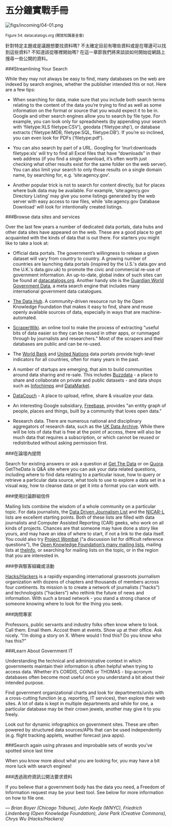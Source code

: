 # 五分鐘實戰手冊

![figs/incoming/04-01.png](http://datajournalismhandbook.org/1.0/en/figs/incoming/04-01.png "Figure 54. datacatalogs.org (Open Knowledge Foundation)")

<small>Figure 54. datacatalogs.org (開放知識基金會)</small>

針對特定主題或是議題想要找資料嗎? 不太確定目前有哪些資料或是在哪邊可以找到這些資料? 不知道該從哪裡開始嗎? 在這一章節我們將來談談如何開始從網路上搜尋一些公開的資料。

###Streamlining Your Search

While they may not always be easy to find, many databases on the web are indexed by search engines, whether the publisher intended this or not. Here are a few tips:

* When searching for data, make sure that you include both search terms relating to the content of the data you’re trying to find as well as some information on the format or source that you would expect it to be in. Google and other search engines allow you to search by file type. For example, you can look only for spreadsheets (by appending your search with ‘filetype:XLS filetype:CSV’), geodata (‘filetype:shp’), or database extracts (‘filetype:MDB, filetype:SQL, filetype:DB’). If you’re so inclined, you can even look for PDFs (‘filetype:pdf’).

* You can also search by part of a URL. Googling for ‘inurl:downloads filetype:xls’ will try to find all Excel files that have “downloads” in their web address (if you find a single download, it’s often worth just checking what other results exist for the same folder on the web server). You can also limit your search to only those results on a single domain name, by searching for, e.g. ‘site:agency.gov’.

* Another popular trick is not to search for content directly, but for places where bulk data may be available. For example, ‘site:agency.gov Directory Listing’ may give you some listings generated by the web server with easy access to raw files, while ‘site:agency.gov Database Download’ will look for intentionally created listings.

###Browse data sites and services

Over the last few years a number of dedicated data portals, data hubs and other data sites have appeared on the web. These are a good place to get acquainted with the kinds of data that is out there. For starters you might like to take a look at:

* Official data portals. The government’s willingness to release a given dataset will vary from country to country. A growing number of countries are launching data portals (inspired by the U.S.'s data.gov and the U.K.'s data.gov.uk) to promote the civic and commercial re-use of government information. An up-to-date, global index of such sites can be found at [datacatalogs.org](http://datacatalogs.org/). Another handy site is the [Guardian World Government Data](http://www.guardian.co.uk/world-government-data), a meta search engine that includes many international government data catalogues.

* [The Data Hub](http://thedatahub.org/). A community-driven resource run by the Open Knowledge Foundation that makes it easy to find, share and reuse openly available sources of data, especially in ways that are machine-automated.

* [ScraperWiki](https://scraperwiki.com/). an online tool to make the process of extracting "useful bits of data easier so they can be reused in other apps, or rummaged through by journalists and researchers." Most of the scrapers and their databases are public and can be re-used.

* The [World Bank](http://data.worldbank.org/) and [United Nations](http://data.un.org/) data portals provide high-level indicators for all countries, often for many years in the past.

* A number of startups are emerging, that aim to build communities around data sharing and re-sale. This includes [Buzzdata](http://buzzdata.com/) - a place to share and collaborate on private and public datasets - and data shops such as [Infochimps](http://www.infochimps.com/) and [DataMarket](http://datamarket.com/).

* [DataCouch](http://datacouch.com/) - A place to upload, refine, share & visualize your data.

* An interesting Google subsidiary, [Freebase](http://www.freebase.com/), provides "an entity graph of people, places and things, built by a community that loves open data."

* Research data. There are numerous national and disciplinary aggregators of research data, such as the [UK Data Archive](http://www.data-archive.ac.uk/). While there will be lots of data that is free at the point of access, there will also be much data that requires a subscription, or which cannot be reused or redistributed without asking permission first.

###在論壇內提問

Search for existing answers or ask a question at [Get The Data](http://getthedata.org/) or on [Quora](http://www.quora.com/). GetTheData is Q&A site where you can ask your data related questions, including where to find data relating to a particular issue, how to query or retrieve a particular data source, what tools to use to explore a data set in a visual way, how to cleanse data or get it into a format you can work with.

###使用討論群組信件

Mailing lists combine the wisdom of a whole community on a particular topic. For data journalists, the [Data Driven Journalism List](http://lists.okfn.org/mailman/listinfo/data-driven-journalism) and the [NICAR-L](http://www.ire.org/membership/subscribe/nicar-l.html/) lists are excellent starting points. Both of these lists are filled with data journalists and Computer Assisted Reporting (CAR) geeks, who work on all kinds of projects. Chances are that someone may have done a story like yours, and may have an idea of where to start, if not a link to the data itself. You could also try [Project Wombat](http://project-wombat.org/) (“a discussion list for difficult reference questions”), the [Open Knowledge Foundation’s many mailing lists](http://wiki.okfn.org/Mailing_Lists), mailing lists at [theInfo](http://theinfo.org/), or searching for mailing lists on the topic, or in the region that you are interested in.

###參與駭客組織或活動

[Hacks/Hackers](http://hackshackers.com/) is a rapidly expanding international grassroots journalism organization with dozens of chapters and thousands of members across four continents. Its mission is to create a network of journalists ("hacks") and technologists ("hackers") who rethink the future of news and information. With such a broad network - you stand a strong chance of someone knowing where to look for the thing you seek.

###詢問專家

Professors, public servants and industry folks often know where to look. Call them. Email them. Accost them at events. Show up at their office. Ask nicely. “I’m doing a story on X. Where would I find this? Do you know who has this?”

###Learn About Government IT

Understanding the technical and administrative context in which governments maintain their information is often helpful when trying to access data. Whether it’s CORDIS, COINS or THOMAS - big-acronym databases often become most useful once you understand a bit about their intended purpose.

Find government organizational charts and look for departments/units with a cross-cutting function (e.g. reporting, IT services), then explore their web sites. A lot of data is kept in multiple departments and while for one, a particular database may be their crown jewels, another may give it to you freely.

Look out for dynamic infographics on government sites. These are often powered by structured data sources/APIs that can be used independently (e.g. flight tracking applets, weather forecast java apps).

###Search again using phrases and improbable sets of words you’ve spotted since last time

When you know more about what you are looking for, you may have a bit more luck with search engines!

###透過政府資訊公開法要求資料

If you believe that a government body has the data you need, a Freedom of Information request may be your best tool. See below for more information on how to file one.

— *Brian Boyer (Chicago Tribune), John Keefe (WNYC), Friedrich Lindenberg (Open Knowledge Foundation), Jane Park (Creative Commons), Chrys Wu (Hacks/Hackers)*
